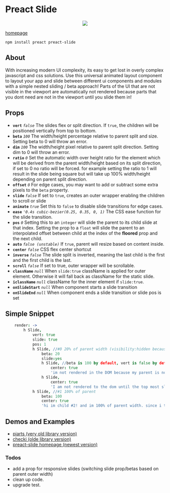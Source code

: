 # Preact Slide
<p align="center"><a href = "http://arxii.github.io/preact-slide" ><img src ="https://raw.githubusercontent.com/arxii/preact-slide/master/logo.png" /></a></p>


[homepage](http://arxii.github.io/preact-slide)

`npm install preact preact-slide`


## About
With increasing modern UI complexity, its easy to get lost in overly complex javascript and css solutions. Use this universal animated layout component to layout your app and slide between different ui components and modules with a simple nested sliding / beta approach! Parts of the UI that are not visible in the viewport are automatically not rendered because parts that you dont need are not in the viewport until you slide them in!



## Props
* **`vert`** *`false`* The slides flex or split direction. If `true`, the children will be positioned vertically from top to bottom.
* **`beta`** *`100`* The width/height percentage relative to parent split and size. Setting beta to 0 will throw an error.
* **`dim`** *`100`* The width/height pixel relative to parent split direction. Setting dim to 0 will throw an error.
* **`ratio`** *`0`* Set the automatic width over height ratio for the element which will be derived from the parent width/height based on its split direction, if set to 0 no ratio will be forced. for example setting the ratio to 1 will result in the slide being square but will take up 100% width/height depending on parent split direction.
* **`offset`** *`0`* For edge cases, you may want to add or subtract some extra pixels to the `beta` property.
* **`slide`** *`false`* If set to `true`, creates an outer wrapper enabling the children to scroll or slide
* **`animate`** *`true`* Set this to `false` to disable slide transitions for edge cases.
* **`ease`** *`'0.4s cubic-bezier(0.25, 0.35, 0, 1)`* The CSS ease function for the slide transition.
* **`pos`** *`0`* Setting this to an `integer` will slide the parent to its child slide at that index. Setting the prop to a `float` will slide the parent to an interpolated offset between child at the index of the **floored** prop and the next child.
* **`auto`** *`false (unstable)`* If `true`, parent will resize based on content inside.
* **`center`** *`false`* CSS flex center shortcut
* **`inverse`** *`false`* The slide split is inverted, meaning the last child is the first and the first child is the last.
* **`scroll`** *`false`* If set to true, outer wrapper will be scrollable.
* **`className`** *`null`* When `slide:true` className is applied for outer element. Otherwise it will fall back as className for the static slide.
* **`iclassName`** *`null`* className for the inner element if `slide:true`.
* **`onSlideStart`** *`null`* When component starts a slide transition
* **`onSlideEnd`** *`null`* When component ends a slide transition or slide pos is set



## Simple Snippet
```coffeescript
	render: ->
		h Slide,
			vert: true
			slide: true
			pos: 1
			h Slide, //#0 20% of parent width (visibility:hidden because parent is pos:1) 
				beta: 20
				slide:yes
				h Slide, //beta is 100 by default, vert is false by default
					center: true
					'im not rendered in the DOM because my parent is not in the viewport!'
				h Slide,
					center: true
					'I am not rendered to the dom until the top most slide is at pos:0 and my parent pos is set to 1'
			h Slide, //#1 100% of parent 
				beta: 100
				center: true
				'hi im child #2! and im 100% of parent width. since i take up the entire height and width of my parent i am the only visible child.'

```


## Demos and Examples
* [piarts (very old library version)](http://slide-checki.lerp.io)
* [checki (olde library version)](http://slide-checki.lerp.io)
* [preact-slide homepage (newest version)](https://arxii.github.io/preact-slide/)



### Todos
+ add a prop for responsive slides (switching slide prop/betas based on parent outer width)
+ clean up code.
+ upgrade test.